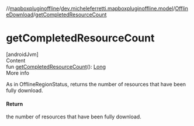 //[mapboxpluginoffline](../../../index.md)/[dev.micheleferretti.mapboxpluginoffline.model](../index.md)/[OfflineDownload](index.md)/[getCompletedResourceCount](get-completed-resource-count.md)



# getCompletedResourceCount  
[androidJvm]  
Content  
fun [getCompletedResourceCount](get-completed-resource-count.md)(): [Long](https://kotlinlang.org/api/latest/jvm/stdlib/kotlin/-long/index.html)  
More info  


As in OfflineRegionStatus, returns the number of resources that have been fully download.



#### Return  


the number of resources that have been fully download.

  




